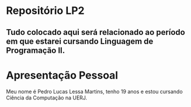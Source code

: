 # Repositório LP2
## Tudo colocado aqui será relacionado ao período em que estarei cursando Linguagem de Programação II. 

# Apresentação Pessoal

Meu nome é Pedro Lucas Lessa Martins, tenho 19 anos e estou cursando Ciência da Computação na UERJ.
